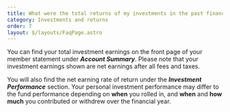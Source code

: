 ```yaml
---
title: What were the total returns of my investments in the past financial year?
category: Investments and returns
order: 7
layout: $/layouts/FaqPage.astro
---
```

You can find your total investment earnings on the front page of your member statement under ***Account Summary***. Please note that your investment earnings shown are net earnings after all fees and taxes. 

You will also find the net earning rate of return under the ***Investment Performance*** section. Your personal investment performance may differ to the fund performance depending on **when** you rolled in, and **when** and **how much** you contributed or withdrew over the financial year.